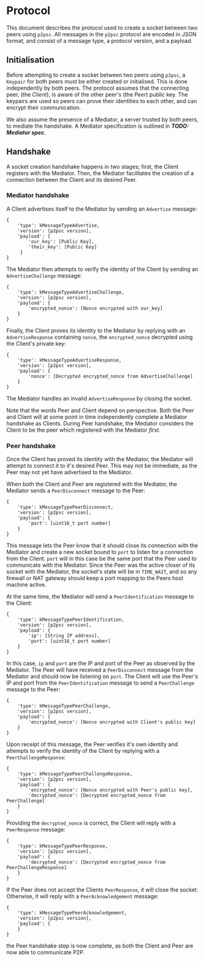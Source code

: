 # Protocol
This document describes the protocol used to create a socket between two peers
using `p2psc`. All messages in the `p2psc` protocol are encoded in JSON format,
and consist of a message type, a protocol version, and a payload.

## Initialisation
Before attempting to create a socket between two peers using `p2psc`, a
`Keypair` for both peers must be either created or initialised. This is done
independently by both peers. The protocol assumes that the connecting peer, (the
_Client_), is aware of the other peer's (the _Peer_) public key. The keypairs
are used so peers can prove their identities to each other, and can encrypt
their communication.

We also assume the presence of a Mediator, a server trusted by both peers, to
mediate the handshake. A Mediator specification is outlined in
_**TODO: Mediator spec**_.

## Handshake
A socket creation handshake happens in two stages; first, the Client registers
with the Mediator. Then, the Mediator facilitates the creation of a 
connection between the Client and its desired Peer.

### Mediator handshake
A Client advertises itself to the Mediator by sending an `Advertise` message:
```
{
    'type': kMessageTypeAdvertise,
    'version': [p2psc version],
    'payload': {
        'our_key': [Public Key],
        'their_key': [Public Key]
     }
}
```

The Mediator then attempts to verify the identity of the Client by sending an
`AdvertiseChallenge` message:
```
{
    'type': kMessageTypeAdvertiseChallenge,
    'version': [p2psc version],
    'payload': {
        'encrypted_nonce': [Nonce encrypted with our_key]
    }
}
```

Finally, the Client proves its identity to the Mediator by replying with an
`AdvertiseResponse` containing `nonce`, the `encrypted_nonce` decrypted using
the Client's private key:
```
{
    'type': kMessageTypeAdvertiseResponse,
    'version': [p2psc version],
    'payload': {
        'nonce': [Decrypted encrypted_nonce from AdvertiseChallenge]
    }
}
```

The Mediator handles an invalid `AdvertiseResponse` by closing the socket.

Note that the words Peer and Client depend on perspective. Both the Peer and
Client will at some point in time independently complete a Mediator handshake
as Clients. During Peer handshake, the Mediator considers the Client to be the
peer which registered with the Mediator _first_.

### Peer handshake
Once the Client has proved its identity with the Mediator, the Mediator will
attempt to connect it to it's desired Peer. This may not be immediate, as the
Peer may not yet have advertised to the Mediator.

<a id="a_peer-disconnect"></a>
When both the Client and Peer are registered with the Mediator, the Mediator
sends a `PeerDisconnect` message to the Peer:
```
{
    'type': kMessageTypePeerDisconnect,
    'version': [p2psc version],
    'payload': {
        'port': [uint16_t port number]
    }
}
```

This message lets the Peer know that it should close its connection with the
Mediator and create a new socket bound to `port` to listen for a connection
from the Client. `port` will in this case be the same port that the Peer used
to communicate with the Mediator. Since the Peer was the active closer of its
socket with the Mediator, the socket's state will be in `TIME_WAIT`, and so any
firewall or NAT gateway should keep a port mapping to the Peers host machine
active.

<a id="a_peer-identification"></a>
At the same time, the Mediator will send a `PeerIdentification` message to 
the Client:
```
{
    'type': kMessageTypePeerIdentification,
    'version': [p2psc version],
    'payload': {
        'ip': [String IP address],
        'port': [uint16_t port number]
    }
}
```

In this case, `ip` and `port` are the IP and port of the Peer as observed by the
Mediator. The Peer will have received a `PeerDisconnect` message from the 
Mediator and should now be listening on `port`. The Client will use the Peer's 
IP and port from the `PeerIdentification` message to send a `PeerChallenge` 
message to the Peer:
```
{
    'type': kMessageTypePeerChallenge,
    'version': [p2psc version],
    'payload': {
        'encrypted_nonce': [Nonce encrypted with Client's public key]
    }
}
```

Upon receipt of this message, the Peer verifies it's own identity and attempts
to verify the identity of the Client by replying with a `PeerChallengeResponse`:
```
{
    'type': kMessageTypePeerChallengeResponse,
    'version': [p2psc version],
    'payload': {
        'encrypted_nonce': [Nonce encrypted with Peer's public key],
        'decrypted_nonce': [Decrypted encrypted_nonce from PeerChallenge]
    }
}
```

Providing the `decrypted_nonce` is correct, the Client will reply with a
`PeerResponse` message:
```
{
    'type': kMessageTypePeerResponse,
    'version': [p2psc version],
    'payload': {
        'decrypted_nonce': [Decrypted encrypted_nonce from PeerChallengeResponse]
    }
}
```

If the Peer does not accept the Clients `PeerResponse`, it will close the
socket. Otherwise, it will reply with a `PeerAcknowledgement` message:
```
{
    'type': kMessageTypePeerAcknowledgement,
    'version': [p2psc version],
    'payload': {
    }
}
```

the Peer handshake step is now complete, as both the Client and Peer are now
able to communicate P2P.